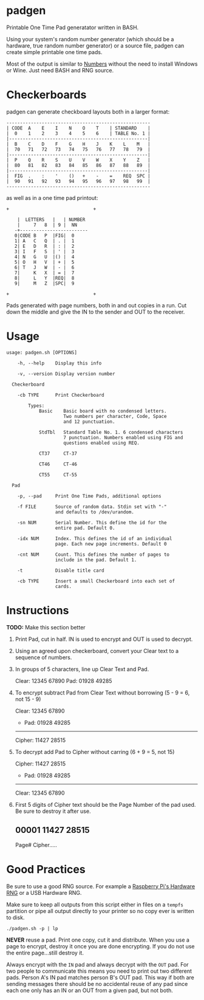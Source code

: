 # padgen
Printable One Time Pad generatator written in BASH.

Using your system's random number generator (which should be a hardware, true
random number generator) or a source file, padgen can create simple printable
one time pads.

Most of the output is similar to [Numbers][1] without the need to install
Windows or Wine. Just need BASH and RNG source.

# Checkerboards

padgen can generate checkboard layouts both in a larger format:

    -----------------------------------------------------
    | CODE  A    E    I    N    O    T    | STANDARD    |
    |  0    1    2    3    4    5    6    | TABLE No. 1 |
    |---------------------------------------------------|
    |  B    C    D    F    G    H    J    K    L    M   |
    |  70   71   72   73   74   75   76   77   78   79  |
    |---------------------------------------------------|
    |  P    Q    R    S    U    V    W    X    Y    Z   |
    |  80   81   82   83   84   85   86   87   88   89  |
    |---------------------------------------------------|
    |  FIG  .    :    '    ()   +    -    =    REQ  SPC |
    |  90   91   92   93   94   95   96   97   98   99  |
    -----------------------------------------------------

as well as in a one time pad printout:

    +                               +
   
        |  LETTERS   |   | NUMBER    
        |     7   8  | 9 |  NN       
       -+-------------------------   
       0|CODE B   P  |FIG|  0        
       1| A   C   Q  | . |  1        
       2| E   D   R  | : |  2        
       3| I   F   S  | ' |  3        
       4| N   G   U  |() |  4        
       5| O   H   V  | + |  5        
       6| T   J   W  | - |  6        
       7|     K   X  | = |  7        
       8|     L   Y  |REQ|  8        
       9|     M   Z  |SPC|  9        
    
    +                               +

Pads generated with page numbers, both in and out copies in a run. Cut down the middle and give the IN to the sender and OUT to the receiver.

# Usage

    usage: padgen.sh [OPTIONS]
    
        -h, --help    Display this info
    
        -v, --version Display version number
    
      Checkerboard
    
        -cb TYPE      Print Checkerboard
    
            Types:
                Basic    Basic board with no condensed letters.
                         Two numbers per character, Code, Space
                         and 12 punctuation.
    
                StdTbl   Standard Table No. 1. 6 condensed characters
                         7 punctuation. Numbers enabled using FIG and
                         questions enabled using REQ.
    
                CT37     CT-37
    
                CT46     CT-46
    
                CT55     CT-55
    
      Pad
    
        -p, --pad     Print One Time Pads, additional options
    
        -f FILE       Source of random data. Stdin set with "-"
                      and defaults to /dev/urandom.
    
        -sn NUM       Serial Number. This define the id for the
                      entire pad. Default 0.
    
        -idx NUM      Index. This defines the id of an individual
                      page. Each new page increments. Default 0
    
        -cnt NUM      Count. This defines the number of pages to
                      include in the pad. Default 1.
    
        -t            Disable title card
    
        -cb TYPE      Insert a small Checkerboard into each set of
                      cards.
    

# Instructions

**TODO:** Make this section better

1. Print Pad, cut in half. IN is used to encrypt and OUT is used to decrypt.
2. Using an agreed upon checkerboard, convert your Clear text to a sequence of numbers.
3. In groups of 5 characters, line up Clear Text and Pad.

    Clear:   12345 67890
    Pad:     01928 49285

4. To encrypt subtract Pad from Clear Text without borrowing (5 - 9 = 6, not 15 - 9)

      Clear:   12345 67890
    - Pad:     01928 49285
    ---------------------
    Cipher:    11427 28515

5. To decrypt add Pad to Cipher without carring (6 + 9 = 5, not 15)

      Cipher:  11427 28515
    + Pad:     01928 49285
    ---------------------
    Clear:     12345 67890

6. First 5 digits of Cipher text should be the Page Number of the pad used. Be
sure to destroy it after use.

      00001 11427 28515
      -----------------
      Page# Cipher.....

# Good Practices

Be sure to use a good RNG source. For example a [Raspberry Pi's Hardware RNG][2]
or a USB Hardware RNG.

Make sure to keep all outputs from this script either in files on a `tempfs` partition or pipe all output directly to your printer so no copy ever is written to disk.

    ./padgen.sh -p | lp

**NEVER** reuse a pad. Print one copy, cut it and distribute. When you use
a page to encrypt, destroy it once you are done encrypting. If you do not use
the entire page...still destroy it.

Always encrypt with the `IN` pad and always decrypt with the `OUT` pad. For two
people to communicate this means you need to print out two different pads.
Person A's IN pad matches person B's OUT pad. This way if both are sending
messages there should be no accidental reuse of any pad since each one only has
an IN or an OUT from a given pad, but not both.

[1]: http://users.telenet.be/d.rijmenants/en/numbersgen.htm
[2]: https://wiki.gentoo.org/wiki/Raspberry_Pi/Quick_Install_Guide#Hardware_Random_Number_Generator
